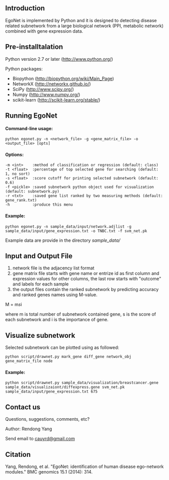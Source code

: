 Introduction
------------
EgoNet is implemented by Python and it is designed to detecting disease related subnetwork from a large biological network (PPI, metabolic network) combined with gene expression data.

Pre-installtalation
-------------------
Python version 2.7 or later (http://www.python.org/)

Python packages:

* Biopython (http://biopython.org/wiki/Main_Page)
* NetworkX (http://networkx.github.io/)
* SciPy (http://www.scipy.org/)
* Numpy (http://www.numpy.org/)
* scikit-learn (http://scikit-learn.org/stable/)

Running EgoNet
------------------
#### Command-line usage:
    python egonet.py -n <network_file> -g <gene_matrix_file> -o <output_file> [opts]
#### Options:
	-m <int>	:method of classification or regression (default: class)
	-t <float>	:percentage of top selected gene for searching (default: 1, no sort)
	-s <float>	:score cutoff for printing selected subnetwork (default: 0.6)
	-f <pickle>	:saved subnetwork python object used for visualization (default: subnetwork.py)
	-r <txt>	:saved gene list ranked by two measuring methods (default: gene_rank.txt)
	-h      	:produce this menu
#### Example:
    python egonet.py -n sample_data/input/network.adjlist -g sample_data/input/gene_expression.txt -o TNBC.txt -f svm_net.pk
Example data are provide in the directory *sample_data/*

Input and Output File
------
1. network file is the adjacency list format
2. gene matrix file starts with gene name or entrize id as first column and expression values for other columns, the last row starts with "outcome" and labels for each sample
3. the output files contain the ranked subnetwork by predicting accuracy and ranked genes names using M-value.

 M = m*s*i
 
where m is total number of subnetwork contained gene, s is the score of each subnetwork and i is the importance of gene.

Visualize subnetwork
-------------------
Selected subnetwork can be plotted using as followed:

    python script/drawnet.py mark_gene diff_gene network_obj gene_matrix_file node

#### Example:
    python script/drawnet.py sample_data/visualization/breastcancer.gene sample_data/visualizaiont/diffexpress.gene svm_net.pk sample_data/input/gene_expression.txt 675

Contact us
----------
Questions, suggestions, comments, etc?

Author: Rendong Yang

Send email to cauyrd@gmail.com

Citation 
----------------------
Yang, Rendong, et al. "EgoNet: identification of human disease ego-network modules." BMC genomics 15.1 (2014): 314.
